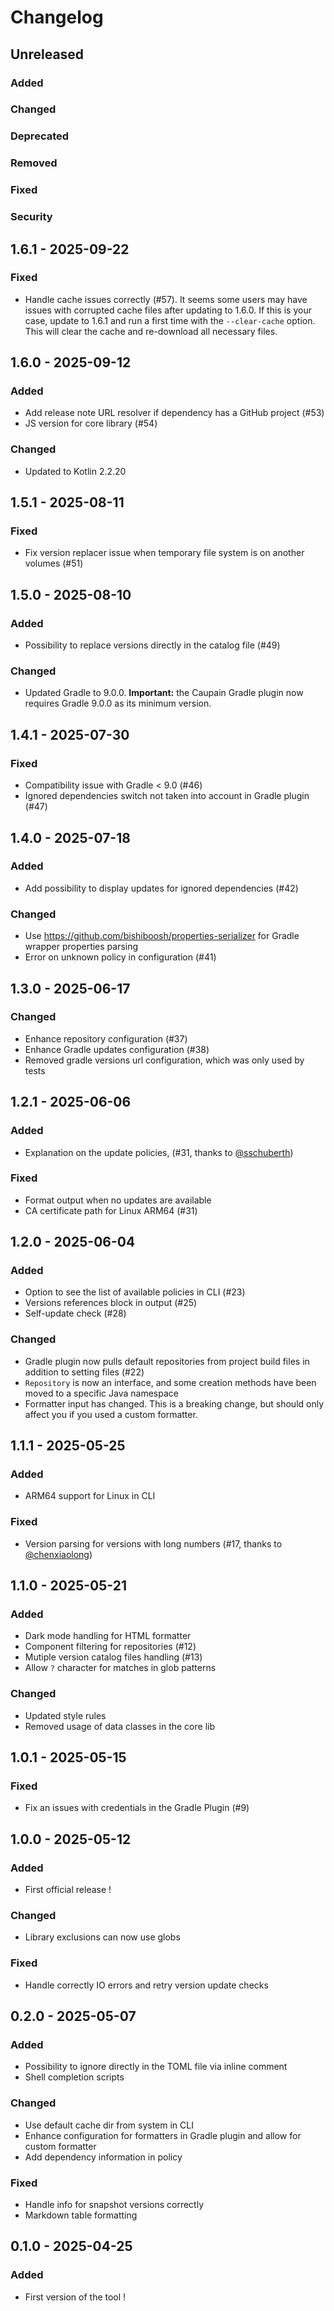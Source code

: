 # Changelog

## Unreleased

### Added

### Changed

### Deprecated

### Removed

### Fixed

### Security

## 1.6.1 - 2025-09-22

### Fixed

- Handle cache issues correctly (#57). It seems some users may have issues with corrupted cache files 
after updating to 1.6.0. If this is your case, update to 1.6.1 and run a first time with the `--clear-cache` 
option. This will clear the cache and re-download all necessary files.

## 1.6.0 - 2025-09-12

### Added

- Add release note URL resolver if dependency has a GitHub project (#53)
- JS version for core library (#54)

### Changed

- Updated to Kotlin 2.2.20

## 1.5.1 - 2025-08-11

### Fixed

- Fix version replacer issue when temporary file system is on another volumes (#51)

## 1.5.0 - 2025-08-10

### Added

- Possibility to replace versions directly in the catalog file (#49)

### Changed

- Updated Gradle to 9.0.0. **Important:** the Caupain Gradle plugin now requires Gradle 9.0.0 as its minimum version.

## 1.4.1 - 2025-07-30

### Fixed

- Compatibility issue with Gradle < 9.0 (#46)
- Ignored dependencies switch not taken into account in Gradle plugin (#47)

## 1.4.0 - 2025-07-18

### Added

- Add possibility to display updates for ignored dependencies (#42)

### Changed

- Use https://github.com/bishiboosh/properties-serializer for Gradle wrapper properties parsing
- Error on unknown policy in configuration (#41)

## 1.3.0 - 2025-06-17

### Changed

- Enhance repository configuration (#37)
- Enhance Gradle updates configuration (#38)
- Removed gradle versions url configuration, which was only used by tests

## 1.2.1 - 2025-06-06

### Added

- Explanation on the update policies, (#31, thanks to [@sschuberth](https://github.com/sschuberth))

### Fixed

- Format output when no updates are available
- CA certificate path for Linux ARM64 (#31)

## 1.2.0 - 2025-06-04

### Added

- Option to see the list of available policies in CLI (#23)
- Versions references block in output (#25)
- Self-update check (#28)

### Changed

- Gradle plugin now pulls default repositories from project build files in addition to setting files (#22)
- `Repository` is now an interface, and some creation methods have been moved to a specific Java namespace
- Formatter input has changed. This is a breaking change, but should only affect you if you used a custom formatter.

## 1.1.1 - 2025-05-25

### Added

- ARM64 support for Linux in CLI

### Fixed

- Version parsing for versions with long numbers (#17, thanks to [@chenxiaolong](https://github.com/chenxiaolong))

## 1.1.0 - 2025-05-21

### Added

- Dark mode handling for HTML formatter
- Component filtering for repositories (#12)
- Mutiple version catalog files handling (#13)
- Allow `?` character for matches in glob patterns

### Changed

- Updated style rules
- Removed usage of data classes in the core lib

## 1.0.1 - 2025-05-15

### Fixed

- Fix an issues with credentials in the Gradle Plugin (#9)

## 1.0.0 - 2025-05-12

### Added

- First official release !

### Changed

- Library exclusions can now use globs

### Fixed

- Handle correctly IO errors and retry version update checks

## 0.2.0 - 2025-05-07

### Added

- Possibility to ignore directly in the TOML file via inline comment
- Shell completion scripts

### Changed

- Use default cache dir from system in CLI 
- Enhance configuration for formatters in Gradle plugin and allow for custom formatter
- Add dependency information in policy

### Fixed

- Handle info for snapshot versions correctly
- Markdown table formatting

## 0.1.0 - 2025-04-25

### Added

- First version of the tool !
